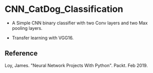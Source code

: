 # CNN_CatDog_Classification
- A Simple CNN binary classifier with two Conv layers and two Max pooling layers.

- Transfer learning with VGG16.


## Reference
Loy, James. "Neural Network Projects With Python". Packt. Feb 2019.
